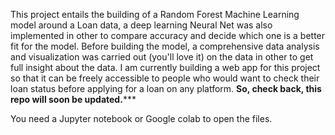 This project entails the building of a Random Forest Machine Learning model around a Loan data, a deep learning Neural Net was also implemented in other to compare accuracy and decide which one is a better fit for the model.
Before building the model, a comprehensive data analysis and visualization was carried out (you'll love it) on the data in other to get full insight about the data. I am currently building a web app for this project so that it can be freely accessible to people who would want to check their loan status before applying for a loan on any platform. 
************So, check back, this repo will soon be updated.***************


You need a Jupyter notebook or Google colab to open the files.
